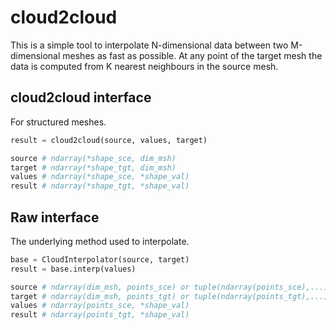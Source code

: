 # cloud2cloud
This is a simple tool to interpolate N-dimensional data between two M-dimensional meshes as fast as possible.
At any point of the target mesh the data is computed from K nearest neighbours in the source mesh.


## cloud2cloud interface
For structured meshes.
```py
result = cloud2cloud(source, values, target)

source # ndarray(*shape_sce, dim_msh)
target # ndarray(*shape_tgt, dim_msh)
values # ndarray(*shape_sce, *shape_val)
result # ndarray(*shape_tgt, *shape_val)
```


## Raw interface
The underlying method used to interpolate.
```py
base = CloudInterpolator(source, target)
result = base.interp(values)

source # ndarray(dim_msh, points_sce) or tuple(ndarray(points_sce),...)
target # ndarray(dim_msh, points_tgt) or tuple(ndarray(points_tgt),...)
values # ndarray(points_sce, *shape_val)
result # ndarray(points_tgt, *shape_val)
```
